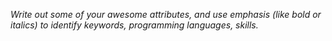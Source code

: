 *Write out some of your awesome attributes, and use emphasis (like bold or italics) to identify keywords, programming languages, skills.*

